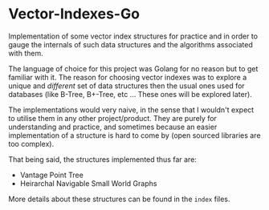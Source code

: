 # Vector-Indexes-Go

Implementation of some vector index structures for practice and in order to gauge the internals of such data structures and the algorithms associated with them. 

The language of choice for this project was Golang for no reason but to get familiar with it. The reason for choosing vector indexes was to explore a unique and *different* set of data structures then the usual ones used for databases (like B-Tree, B+-Tree, etc ... These ones will be explored later). 

The implementations would very naive, in the sense that I wouldn't expect to utilise them in any other project/product. They are purely for understanding and practice, and sometimes because an easier implementation of a structure is hard to come by (open sourced libraries are too complex). 

That being said, the structures implemented thus far are:

- Vantage Point Tree
- Heirarchal Navigable Small World Graphs

More details about these structures can be found in the `index` files.